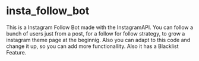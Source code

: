 # insta_follow_bot
This is a Instagram Follow Bot made with the InstagramAPI. You can follow a bunch of users just from a post, for a follow for follow strategy, to grow a instagram theme page at 
the beginnig. Also you can adapt to this code and change it up, so you can add more functionallity. Also it has a Blacklist Feature.
